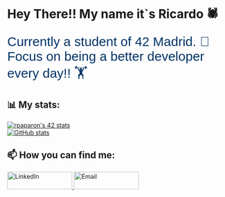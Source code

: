 # Hey There!! My name it`s Ricardo 🕷️

<span style="font-size:30px; font-family: 'Arial', sans-serif; color: #003366;">
  Currently a student of 42 Madrid. 💾
</span>

<span style="font-size:30px; font-family: 'Arial', sans-serif; color: #003366;">
  Focus on being a better developer every day!! 🏋
</span>

## 📊 My stats:

[![rpaparon's 42 stats](https://badge.mediaplus.ma/binary/rpaparon?1337Badge=off&UM6P=off)](https://github.com/oakoudad/badge42)  
[![GitHub stats](https://github-readme-stats.vercel.app/api?username=rpaparoni&show_icons=true&theme=github_dark&hide_title=true&count_private=true&hide_border=true)](https://github.com/rpaparoni)

## 📫 How you can find me:

<div>
  <a href="https://www.linkedin.com/in/ricardo-paparoni/">
    <img src="https://img.shields.io/badge/-LinkedIn-blue?style=for-the-badge&logo=Linkedin&logoColor=white" alt="LinkedIn" width="150" height="40"/>
  </a>
  <a href="mailto:paparoniricardo@gmail.com">
    <img src="https://img.shields.io/badge/Email-Contact-red?style=for-the-badge&logo=gmail&logoColor=white" alt="Email" width="150" height="40"/>
  </a>
</div>



